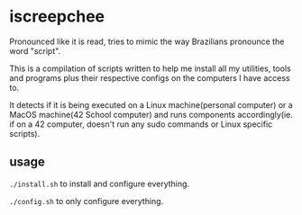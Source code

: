 # iscreepchee
Pronounced like it is read, tries to mimic the way Brazilians pronounce the word "script".

This is a compilation of scripts written to help me install all my utilities, tools and programs plus their respective configs on the computers I have access to.

It detects if it is being executed on a Linux machine(personal computer) or a MacOS machine(42 School computer) and runs components accordingly(ie. if on a 42 computer, doesn't run any sudo commands or Linux specific scripts).

## usage

`./install.sh` to install and configure everything.

`./config.sh` to only configure everything.
